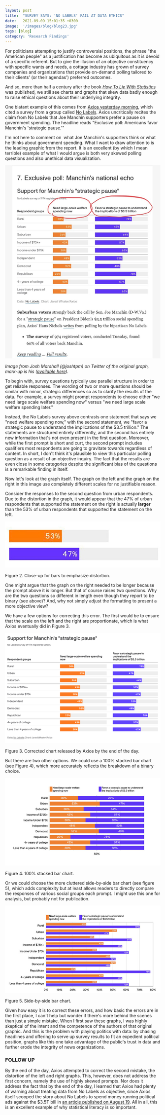 ```yaml
---
layout: post
title:  "SURVEY SAYS: 'NO LABELS' FAIL AT DATA ETHICS"
date:   2021-09-09 15:01:35 +0300
image:  '/images/blog/blog23.jpg' 
tags: [blog]
category: 'Research Findings'
---
```

For politicians attempting to justify controversial positions, the phrase "the American people" as a justification has become as ubiquitous as it is devoid of a specific referent. But to give the illusion of an objective constituency with specific wants and needs, a cottage industry has grown of survey companies and organizations that provide on-demand polling tailored to their clients' (or their agendas') preferred outcomes. 

And so, more than half a century after the book [*How To Lie With Statistics*](https://bookshop.org/books/how-to-lie-with-statistics/9780393310726) was published, we still see charts and graphs that skew data badly enough to raise ethical questions about their underlying integrity. 

One blatant example of this comes from [Axios yesterday morning](https://www.axios.com/manchin-budget-reconciliation-spending-poll-ba711bea-c5ca-4600-b5cb-218ec0105643.html), which cited a survey from a group called [No Labels](https://www.nolabels.org/a-strategic-pause-on-spending/). Axios uncritically recites the claim from No Labels that Joe Manchin supporters prefer a pause on government spending. The headline reads "Exclusive poll: Americans favor Manchin's 'strategic pause.'"

I'm not here to comment on  what Joe Manchin's supporters think or what he thinks about government spending. What I want to draw attention to is the leading graphic from the report. It is an excellent (by which I mean terrible) example of what I would argue is both very skewed polling questions and also unethical data visualization.

![Image from Josh Marshall (@joshtpm) on Twitter of the original graph, mark-up is his (available here).](/images/blog/blog23-1.jpg)

*Image from Josh Marshall (@joshtpm) on Twitter of the original graph, mark-up is his (*[*available here*](https://twitter.com/joshtpm/status/1435937991906762756?s=20)*).*

To begin with, survey questions typically use parallel structure in order to get reliable responses. The wording of two or more questions should be similar with minor, strategic differences so as to clarify the results of the data. For example, a survey might prompt respondents to choose either "we need large scale welfare spending now" versus "we need large scale welfare spending later." 

Instead, the No Labels survey above contrasts one statement that says we "need welfare spending now," with the second statement, we "favor a strategic pause to understand the implications of the $3.5 trillion." The statements are structured entirely differently, and the second has entirely new information that's not even present in the first question. Moreover, while the first prompt is short and curt, the second prompt includes qualifiers most respondents are going to gravitate towards regardless of content. In short, I don't think it's plausible to view this particular polling question as a result of an objective inquiry. The fact that the results are even close in some categories despite the significant bias of the questions is a remarkable finding in itself.

Now let's look at the graph itself. The graph on the left and the graph on the right in this image use completely different scales for no justifiable reason. 

Consider the responses to the second question from urban respondents. Due to the distortion in the graph, it would appear that the 47% of urban respondents that supported the statement on the right is actually **larger** than the 53% of urban respondents that supported the statement on the left.

![Figure 2. Close-up for bars to emphasize distortion.](/images/blog/blog23-2.jpg)

Figure 2. Close-up for bars to emphasize distortion.

One might argue that the graph on the right needed to be longer because the prompt above it is longer. But that of course raises two questions. Why are the two questions so different in length even though they report to be binary (see above)? And, why not simply adjust the formatting to present a more objective view?

We have a few options for correcting this error. The first would be to ensure that the scale on the left and the right are proportionate, which is what Axios eventually did in Figure 3.


![Figure 3. Corrected chart released by Axios by the end of the day.](/images/blog/blog23-3.png)


Figure 3. Corrected chart released by Axios by the end of the day.

But there are two other options. We could use a 100% stacked bar chart (see Figure 4), which more accurately reflects the breakdown of a binary choice.

![Figure 4. 100% stacked bar chart.](/images/blog/blog23-4.jpeg)

Figure 4. 100% stacked bar chart.

Or we could choose the more cluttered side-by-side bar chart (see figure 5), which adds complexity but at least allows readers to directly compare the responses of various social groups each prompt. I might use this one for analysis, but probably not for publication.

![Figure 5. Side-by-side bar chart.](/images/blog/blog23-5.jpeg)

Figure 5. Side-by-side bar chart.

Given how easy it is to correct these errors, and how basic the errors are in the first place, I can't help but wonder if there's more behind the scenes than just a simple mistake. When I first saw these graphs, I was highly skeptical of the intent and the competence of the authors of that original graphic. And this is the problem with playing politics with data: by chasing headlines and offering to serve up survey results to fit an expedient political position, graphs like this one take advantage of the public's trust in data and further erode the integrity of news organizations. 

### FOLLOW UP

By the end of the day, Axios attempted to correct the second mistake, the distortion of the left and right graphs. This, however, does not address the first concern, namely the use of highly skewed prompts. Nor does it address the fact that by the end of the day, I learned that Axios had plenty of warning about treating data from No Labels as objective, since Axios itself scooped the story about No Labels to spend money running political ads against the $3.5T bill in [an article published on August 19](https://www.axios.com/manchin-sinema-advising-house-centrists-5b3717d7-30c7-4ace-85fb-eb8defd70708.html). All in all, this is an excellent example of why statistical literacy is so important.